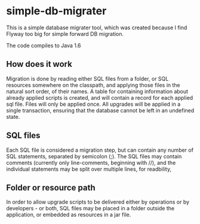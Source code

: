 # simple-db-migrater

This is a simple database migrater tool, which was created because I find Flyway too big for simple forward DB migration.

The code compiles to Java 1.6

## How does it work
Migration is done by reading either SQL files from a folder, or SQL resources somewhere on the classpath, and applying those files in the natural sort order, of their names.
A table for containing information about already applied scripts is created, and will contain a record for each applied sql file. Files will only be applied once.
All upgrades will be applied in a single transaction, ensuring that the database cannot be left in an undefined state.

## SQL files
Each SQL file is considered a migration step, but can contain any number of SQL statements, separated by semicolon (;). The SQL files may contain comments (currently only line-comments, beginning with //), and the individual statements may be split over multiple lines, for readbility,

## Folder or resource path
In order to allow upgrade scripts to be delivered either by operations or by developers - or both, SQL files may be placed in a folder outside the application, or embedded as resources in a jar file.

